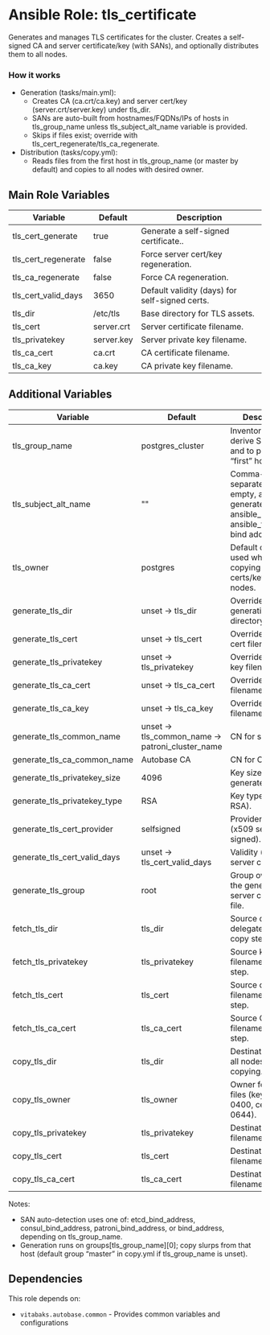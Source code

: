 # Ansible Role: tls_certificate

Generates and manages TLS certificates for the cluster. Creates a self-signed CA and server certificate/key (with SANs), and optionally distributes them to all nodes.

### How it works
- Generation (tasks/main.yml):
  - Creates CA (ca.crt/ca.key) and server cert/key (server.crt/server.key) under tls_dir.
  - SANs are auto-built from hostnames/FQDNs/IPs of hosts in tls_group_name unless tls_subject_alt_name variable is provided.
  - Skips if files exist; override with tls_cert_regenerate/tls_ca_regenerate.
- Distribution (tasks/copy.yml):
  - Reads files from the first host in tls_group_name (or master by default) and copies to all nodes with desired owner.

## Main Role Variables

| Variable | Default | Description |
|---|---|---|
| tls_cert_generate | true | Generate a self-signed certificate.. |
| tls_cert_regenerate | false | Force server cert/key regeneration. |
| tls_ca_regenerate | false | Force CA regeneration. |
| tls_cert_valid_days | 3650 | Default validity (days) for self-signed certs. |
| tls_dir | /etc/tls | Base directory for TLS assets. |
| tls_cert | server.crt | Server certificate filename. |
| tls_privatekey | server.key | Server private key filename. |
| tls_ca_cert | ca.crt | CA certificate filename. |
| tls_ca_key | ca.key | CA private key filename. |

## Additional Variables
| Variable | Default | Description |
|---|---|---|
| tls_group_name | postgres_cluster | Inventory group to derive SANs from and to pick the “first” host. |
| tls_subject_alt_name | "" | Comma-separated SANs; if empty, auto-generated from ansible_hostname, ansible_fqdn, and bind addresses. |
| tls_owner | postgres | Default owner used when copying certs/keys to nodes. |
| generate_tls_dir | unset -> tls_dir | Override generation directory. |
| generate_tls_cert | unset -> tls_cert | Override server cert filename. |
| generate_tls_privatekey | unset -> tls_privatekey | Override server key filename. |
| generate_tls_ca_cert | unset -> tls_ca_cert | Override CA cert filename. |
| generate_tls_ca_key | unset -> tls_ca_key | Override CA key filename. |
| generate_tls_common_name | unset -> tls_common_name -> patroni_cluster_name | CN for server cert. |
| generate_tls_ca_common_name | Autobase CA | CN for CA. |
| generate_tls_privatekey_size | 4096 | Key size for generated keys. |
| generate_tls_privatekey_type | RSA | Key type (e.g., RSA). |
| generate_tls_cert_provider | selfsigned | Provider for CA (x509 self-signed). |
| generate_tls_cert_valid_days | unset -> tls_cert_valid_days | Validity (days) for server cert. |
| generate_tls_group | root | Group owner for the generated server certificate file. |
| fetch_tls_dir | tls_dir | Source dir on the delegate host for copy step. |
| fetch_tls_privatekey | tls_privatekey | Source key filename for copy step. |
| fetch_tls_cert | tls_cert | Source cert filename for copy step. |
| fetch_tls_ca_cert | tls_ca_cert | Source CA filename for copy step. |
| copy_tls_dir | tls_dir | Destination dir on all nodes when copying. |
| copy_tls_owner | tls_owner | Owner for copied files (key mode 0400, cert/CA 0644). |
| copy_tls_privatekey | tls_privatekey | Destination key filename. |
| copy_tls_cert | tls_cert | Destination cert filename. |
| copy_tls_ca_cert | tls_ca_cert | Destination CA filename. |

Notes:
- SAN auto-detection uses one of: etcd_bind_address, consul_bind_address, patroni_bind_address, or bind_address, depending on tls_group_name.
- Generation runs on groups[tls_group_name][0]; copy slurps from that host (default group “master” in copy.yml if tls_group_name is unset).

## Dependencies

This role depends on:
- `vitabaks.autobase.common` - Provides common variables and configurations
